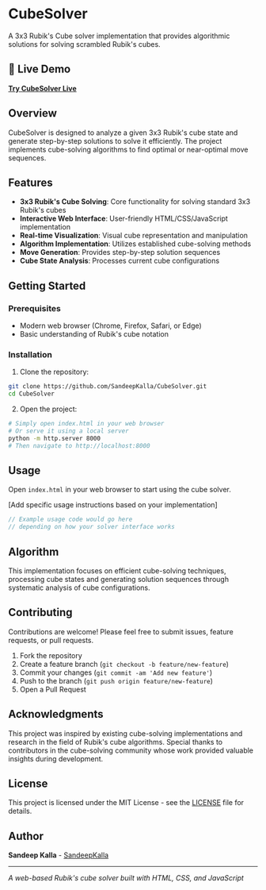 # CubeSolver

A 3x3 Rubik's Cube solver implementation that provides algorithmic solutions for solving scrambled Rubik's cubes.

## 🚀 Live Demo

**[Try CubeSolver Live](https://voluble-unicorn-988091.netlify.app)**

## Overview

CubeSolver is designed to analyze a given 3x3 Rubik's cube state and generate step-by-step solutions to solve it efficiently. The project implements cube-solving algorithms to find optimal or near-optimal move sequences.

## Features

- **3x3 Rubik's Cube Solving**: Core functionality for solving standard 3x3 Rubik's cubes
- **Interactive Web Interface**: User-friendly HTML/CSS/JavaScript implementation
- **Real-time Visualization**: Visual cube representation and manipulation
- **Algorithm Implementation**: Utilizes established cube-solving methods
- **Move Generation**: Provides step-by-step solution sequences
- **Cube State Analysis**: Processes current cube configurations

## Getting Started

### Prerequisites

- Modern web browser (Chrome, Firefox, Safari, or Edge)
- Basic understanding of Rubik's cube notation

### Installation

1. Clone the repository:
```bash
git clone https://github.com/SandeepKalla/CubeSolver.git
cd CubeSolver
```

2. Open the project:
```bash
# Simply open index.html in your web browser
# Or serve it using a local server
python -m http.server 8000
# Then navigate to http://localhost:8000
```

## Usage

Open `index.html` in your web browser to start using the cube solver.

[Add specific usage instructions based on your implementation]

```javascript
// Example usage code would go here
// depending on how your solver interface works
```

## Algorithm

This implementation focuses on efficient cube-solving techniques, processing cube states and generating solution sequences through systematic analysis of cube configurations.

## Contributing

Contributions are welcome! Please feel free to submit issues, feature requests, or pull requests.

1. Fork the repository
2. Create a feature branch (`git checkout -b feature/new-feature`)
3. Commit your changes (`git commit -am 'Add new feature'`)
4. Push to the branch (`git push origin feature/new-feature`)
5. Open a Pull Request

## Acknowledgments

This project was inspired by existing cube-solving implementations and research in the field of Rubik's cube algorithms. Special thanks to contributors in the cube-solving community whose work provided valuable insights during development.

## License

This project is licensed under the MIT License - see the [LICENSE](LICENSE) file for details.

## Author

**Sandeep Kalla** - [SandeepKalla](https://github.com/SandeepKalla)

---

*A web-based Rubik's cube solver built with HTML, CSS, and JavaScript*
